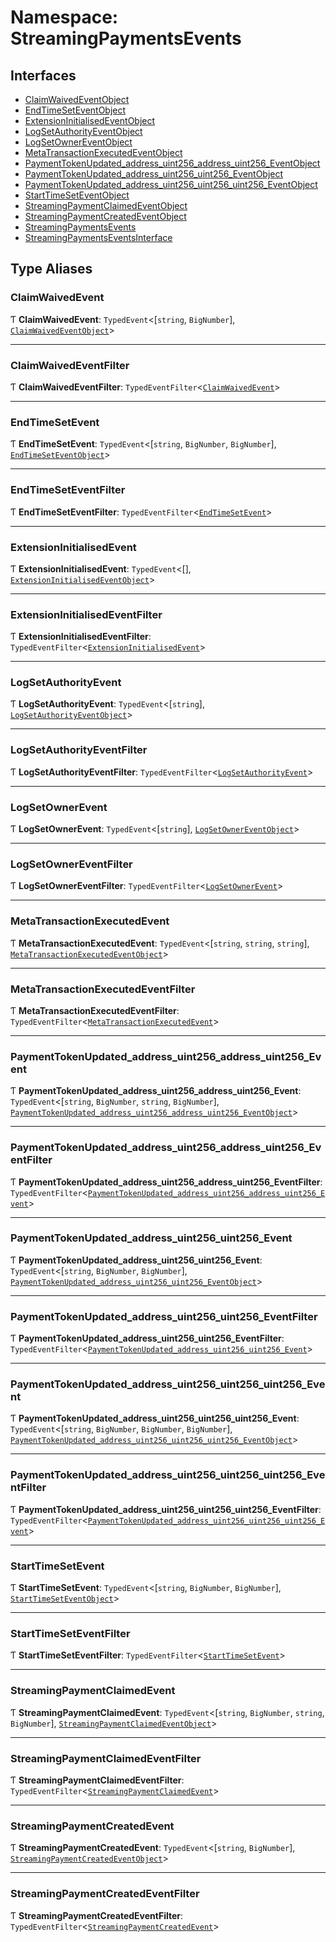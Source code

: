 # Namespace: StreamingPaymentsEvents

## Interfaces

- [ClaimWaivedEventObject](../interfaces/StreamingPaymentsEvents.ClaimWaivedEventObject.md)
- [EndTimeSetEventObject](../interfaces/StreamingPaymentsEvents.EndTimeSetEventObject.md)
- [ExtensionInitialisedEventObject](../interfaces/StreamingPaymentsEvents.ExtensionInitialisedEventObject.md)
- [LogSetAuthorityEventObject](../interfaces/StreamingPaymentsEvents.LogSetAuthorityEventObject.md)
- [LogSetOwnerEventObject](../interfaces/StreamingPaymentsEvents.LogSetOwnerEventObject.md)
- [MetaTransactionExecutedEventObject](../interfaces/StreamingPaymentsEvents.MetaTransactionExecutedEventObject.md)
- [PaymentTokenUpdated\_address\_uint256\_address\_uint256\_EventObject](../interfaces/StreamingPaymentsEvents.PaymentTokenUpdated_address_uint256_address_uint256_EventObject.md)
- [PaymentTokenUpdated\_address\_uint256\_uint256\_EventObject](../interfaces/StreamingPaymentsEvents.PaymentTokenUpdated_address_uint256_uint256_EventObject.md)
- [PaymentTokenUpdated\_address\_uint256\_uint256\_uint256\_EventObject](../interfaces/StreamingPaymentsEvents.PaymentTokenUpdated_address_uint256_uint256_uint256_EventObject.md)
- [StartTimeSetEventObject](../interfaces/StreamingPaymentsEvents.StartTimeSetEventObject.md)
- [StreamingPaymentClaimedEventObject](../interfaces/StreamingPaymentsEvents.StreamingPaymentClaimedEventObject.md)
- [StreamingPaymentCreatedEventObject](../interfaces/StreamingPaymentsEvents.StreamingPaymentCreatedEventObject.md)
- [StreamingPaymentsEvents](../interfaces/StreamingPaymentsEvents.StreamingPaymentsEvents.md)
- [StreamingPaymentsEventsInterface](../interfaces/StreamingPaymentsEvents.StreamingPaymentsEventsInterface.md)

## Type Aliases

### ClaimWaivedEvent

Ƭ **ClaimWaivedEvent**: `TypedEvent`<[`string`, `BigNumber`], [`ClaimWaivedEventObject`](../interfaces/StreamingPaymentsEvents.ClaimWaivedEventObject.md)\>

___

### ClaimWaivedEventFilter

Ƭ **ClaimWaivedEventFilter**: `TypedEventFilter`<[`ClaimWaivedEvent`](StreamingPaymentsEvents.md#claimwaivedevent)\>

___

### EndTimeSetEvent

Ƭ **EndTimeSetEvent**: `TypedEvent`<[`string`, `BigNumber`, `BigNumber`], [`EndTimeSetEventObject`](../interfaces/StreamingPaymentsEvents.EndTimeSetEventObject.md)\>

___

### EndTimeSetEventFilter

Ƭ **EndTimeSetEventFilter**: `TypedEventFilter`<[`EndTimeSetEvent`](StreamingPaymentsEvents.md#endtimesetevent)\>

___

### ExtensionInitialisedEvent

Ƭ **ExtensionInitialisedEvent**: `TypedEvent`<[], [`ExtensionInitialisedEventObject`](../interfaces/StreamingPaymentsEvents.ExtensionInitialisedEventObject.md)\>

___

### ExtensionInitialisedEventFilter

Ƭ **ExtensionInitialisedEventFilter**: `TypedEventFilter`<[`ExtensionInitialisedEvent`](StreamingPaymentsEvents.md#extensioninitialisedevent)\>

___

### LogSetAuthorityEvent

Ƭ **LogSetAuthorityEvent**: `TypedEvent`<[`string`], [`LogSetAuthorityEventObject`](../interfaces/StreamingPaymentsEvents.LogSetAuthorityEventObject.md)\>

___

### LogSetAuthorityEventFilter

Ƭ **LogSetAuthorityEventFilter**: `TypedEventFilter`<[`LogSetAuthorityEvent`](StreamingPaymentsEvents.md#logsetauthorityevent)\>

___

### LogSetOwnerEvent

Ƭ **LogSetOwnerEvent**: `TypedEvent`<[`string`], [`LogSetOwnerEventObject`](../interfaces/StreamingPaymentsEvents.LogSetOwnerEventObject.md)\>

___

### LogSetOwnerEventFilter

Ƭ **LogSetOwnerEventFilter**: `TypedEventFilter`<[`LogSetOwnerEvent`](StreamingPaymentsEvents.md#logsetownerevent)\>

___

### MetaTransactionExecutedEvent

Ƭ **MetaTransactionExecutedEvent**: `TypedEvent`<[`string`, `string`, `string`], [`MetaTransactionExecutedEventObject`](../interfaces/StreamingPaymentsEvents.MetaTransactionExecutedEventObject.md)\>

___

### MetaTransactionExecutedEventFilter

Ƭ **MetaTransactionExecutedEventFilter**: `TypedEventFilter`<[`MetaTransactionExecutedEvent`](StreamingPaymentsEvents.md#metatransactionexecutedevent)\>

___

### PaymentTokenUpdated\_address\_uint256\_address\_uint256\_Event

Ƭ **PaymentTokenUpdated\_address\_uint256\_address\_uint256\_Event**: `TypedEvent`<[`string`, `BigNumber`, `string`, `BigNumber`], [`PaymentTokenUpdated_address_uint256_address_uint256_EventObject`](../interfaces/StreamingPaymentsEvents.PaymentTokenUpdated_address_uint256_address_uint256_EventObject.md)\>

___

### PaymentTokenUpdated\_address\_uint256\_address\_uint256\_EventFilter

Ƭ **PaymentTokenUpdated\_address\_uint256\_address\_uint256\_EventFilter**: `TypedEventFilter`<[`PaymentTokenUpdated_address_uint256_address_uint256_Event`](StreamingPaymentsEvents.md#paymenttokenupdated_address_uint256_address_uint256_event)\>

___

### PaymentTokenUpdated\_address\_uint256\_uint256\_Event

Ƭ **PaymentTokenUpdated\_address\_uint256\_uint256\_Event**: `TypedEvent`<[`string`, `BigNumber`, `BigNumber`], [`PaymentTokenUpdated_address_uint256_uint256_EventObject`](../interfaces/StreamingPaymentsEvents.PaymentTokenUpdated_address_uint256_uint256_EventObject.md)\>

___

### PaymentTokenUpdated\_address\_uint256\_uint256\_EventFilter

Ƭ **PaymentTokenUpdated\_address\_uint256\_uint256\_EventFilter**: `TypedEventFilter`<[`PaymentTokenUpdated_address_uint256_uint256_Event`](StreamingPaymentsEvents.md#paymenttokenupdated_address_uint256_uint256_event)\>

___

### PaymentTokenUpdated\_address\_uint256\_uint256\_uint256\_Event

Ƭ **PaymentTokenUpdated\_address\_uint256\_uint256\_uint256\_Event**: `TypedEvent`<[`string`, `BigNumber`, `BigNumber`, `BigNumber`], [`PaymentTokenUpdated_address_uint256_uint256_uint256_EventObject`](../interfaces/StreamingPaymentsEvents.PaymentTokenUpdated_address_uint256_uint256_uint256_EventObject.md)\>

___

### PaymentTokenUpdated\_address\_uint256\_uint256\_uint256\_EventFilter

Ƭ **PaymentTokenUpdated\_address\_uint256\_uint256\_uint256\_EventFilter**: `TypedEventFilter`<[`PaymentTokenUpdated_address_uint256_uint256_uint256_Event`](StreamingPaymentsEvents.md#paymenttokenupdated_address_uint256_uint256_uint256_event)\>

___

### StartTimeSetEvent

Ƭ **StartTimeSetEvent**: `TypedEvent`<[`string`, `BigNumber`, `BigNumber`], [`StartTimeSetEventObject`](../interfaces/StreamingPaymentsEvents.StartTimeSetEventObject.md)\>

___

### StartTimeSetEventFilter

Ƭ **StartTimeSetEventFilter**: `TypedEventFilter`<[`StartTimeSetEvent`](StreamingPaymentsEvents.md#starttimesetevent)\>

___

### StreamingPaymentClaimedEvent

Ƭ **StreamingPaymentClaimedEvent**: `TypedEvent`<[`string`, `BigNumber`, `string`, `BigNumber`], [`StreamingPaymentClaimedEventObject`](../interfaces/StreamingPaymentsEvents.StreamingPaymentClaimedEventObject.md)\>

___

### StreamingPaymentClaimedEventFilter

Ƭ **StreamingPaymentClaimedEventFilter**: `TypedEventFilter`<[`StreamingPaymentClaimedEvent`](StreamingPaymentsEvents.md#streamingpaymentclaimedevent)\>

___

### StreamingPaymentCreatedEvent

Ƭ **StreamingPaymentCreatedEvent**: `TypedEvent`<[`string`, `BigNumber`], [`StreamingPaymentCreatedEventObject`](../interfaces/StreamingPaymentsEvents.StreamingPaymentCreatedEventObject.md)\>

___

### StreamingPaymentCreatedEventFilter

Ƭ **StreamingPaymentCreatedEventFilter**: `TypedEventFilter`<[`StreamingPaymentCreatedEvent`](StreamingPaymentsEvents.md#streamingpaymentcreatedevent)\>

